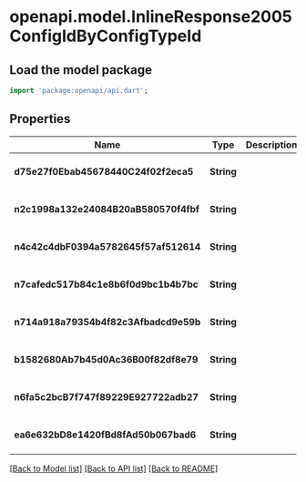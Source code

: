 # openapi.model.InlineResponse2005ConfigIdByConfigTypeId

## Load the model package
```dart
import 'package:openapi/api.dart';
```

## Properties
Name | Type | Description | Notes
------------ | ------------- | ------------- | -------------
**d75e27f0Ebab45678440C24f02f2eca5** | **String** |  | [optional] [default to null]
**n2c1998a132e24084B20aB580570f4fbf** | **String** |  | [optional] [default to null]
**n4c42c4dbF0394a5782645f57af512614** | **String** |  | [optional] [default to null]
**n7cafedc517b84c1e8b6f0d9bc1b4b7bc** | **String** |  | [optional] [default to null]
**n714a918a79354b4f82c3Afbadcd9e59b** | **String** |  | [optional] [default to null]
**b1582680Ab7b45d0Ac36B00f82df8e79** | **String** |  | [optional] [default to null]
**n6fa5c2bcB7f747f89229E927722adb27** | **String** |  | [optional] [default to null]
**ea6e632bD8e1420fBd8fAd50b067bad6** | **String** |  | [optional] [default to null]

[[Back to Model list]](../README.md#documentation-for-models) [[Back to API list]](../README.md#documentation-for-api-endpoints) [[Back to README]](../README.md)


